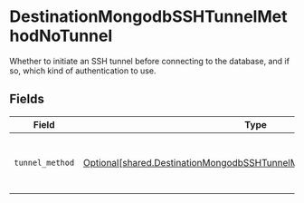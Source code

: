 # DestinationMongodbSSHTunnelMethodNoTunnel

Whether to initiate an SSH tunnel before connecting to the database, and if so, which kind of authentication to use.


## Fields

| Field                                                                                                                                                      | Type                                                                                                                                                       | Required                                                                                                                                                   | Description                                                                                                                                                |
| ---------------------------------------------------------------------------------------------------------------------------------------------------------- | ---------------------------------------------------------------------------------------------------------------------------------------------------------- | ---------------------------------------------------------------------------------------------------------------------------------------------------------- | ---------------------------------------------------------------------------------------------------------------------------------------------------------- |
| `tunnel_method`                                                                                                                                            | [Optional[shared.DestinationMongodbSSHTunnelMethodNoTunnelTunnelMethod]](undefined/models/shared/destinationmongodbsshtunnelmethodnotunneltunnelmethod.md) | :heavy_check_mark:                                                                                                                                         | No ssh tunnel needed to connect to database                                                                                                                |